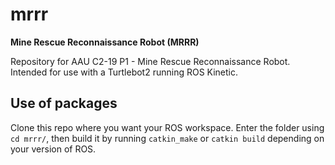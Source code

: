 # mrrr
**Mine Rescue Reconnaissance Robot (MRRR)**

Repository for AAU C2-19 P1 - Mine Rescue Reconnaissance Robot. Intended for use with a Turtlebot2 running ROS Kinetic.

## Use of packages
Clone this repo where you want your ROS workspace. Enter the folder using ```cd mrrr/```, then build it by running ```catkin_make``` or ```catkin build``` depending on your version of ROS.
